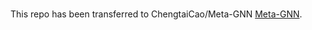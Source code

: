 #
This repo has been transferred to ChengtaiCao/Meta-GNN [Meta-GNN](https://github.com/ChengtaiCao/Meta-GNN).
